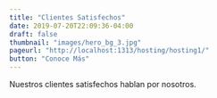 ```yaml
---
title: "Clientes Satisfechos"
date: 2019-07-20T22:09:36-04:00
draft: false
thumbnail: "images/hero_bg_3.jpg"
pageurl: "http://localhost:1313/hosting/hosting1/"
button: "Conoce Más"
---
```

Nuestros clientes satisfechos hablan por nosotros.